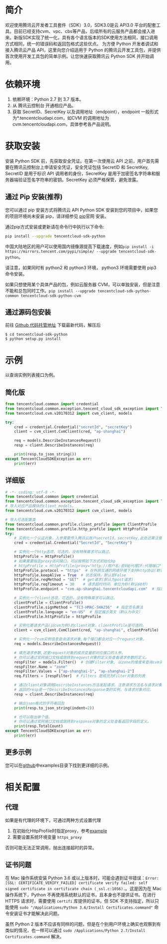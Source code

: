 # 简介
欢迎使用腾讯云开发者工具套件（SDK）3.0，SDK3.0是云 API3.0 平台的配套工具。目前已经支持cvm、vpc、cbs等产品，后续所有的云服务产品都会接入进来。新版SDK实现了统一化，具有各个语言版本的SDK使用方法相同，接口调用方式相同，统一的错误码和返回包格式这些优点。
为方便 Python 开发者调试和接入腾讯云产品 API，这里向您介绍适用于 Python 的腾讯云开发工具包，并提供首次使用开发工具包的简单示例。让您快速获取腾讯云 Python SDK 并开始调用。

# 依赖环境

1. 依赖环境：Python 2.7 到 3.7 版本。
2. 从 腾讯云控制台 开通相应产品。
3. 获取 SecretID、SecretKey 以及调用地址（endpoint），endpoint 一般形式为\*.tencentcloudapi.com，如CVM 的调用地址为 cvm.tencentcloudapi.com，具体参考各产品说明。

# 获取安装

安装 Python SDK 前，先获取安全凭证。在第一次使用云 API 之前，用户首先需要在腾讯云控制台上申请安全凭证，安全凭证包括 SecretID 和 SecretKey, SecretID 是用于标识 API 调用者的身份，SecretKey 是用于加密签名字符串和服务器端验证签名字符串的密钥。SecretKey 必须严格保管，避免泄露。

## 通过 Pip 安装(推荐)

您可以通过 pip 安装方式将腾讯云 API Python SDK 安装到您的项目中，如果您的项目环境尚未安装 pip，请详细参见 [pip](https://pip.pypa.io/en/stable/installing/?spm=a3c0i.o32026zh.a3.6.74134958lLSo6o)官网 安装。

通过pip方式安装或更新请在命令行中执行以下命令:

```bash
pip install --upgrade tencentcloud-sdk-python
```

中国大陆地区的用户可以使用国内镜像源提高下载速度，例如`pip install -i https://mirrors.tencent.com/pypi/simple/ --upgrade tencentcloud-sdk-python`。

请注意，如果同时有 python2 和 python3 环境， python3 环境需要使用 pip3 命令安装。

如果只想使用某个具体产品的包，例如云服务器 CVM，可以单独安装，但是注意不能和总包同时工作。`pip install --upgrade tencentcloud-sdk-python-common tencentcloud-sdk-python-cvm`

## 通过源码包安装

前往 [Github 代码托管地址](https://github.com/tencentcloud/tencentcloud-sdk-python) 下载最新代码，解压后

    $ cd tencentcloud-sdk-python
    $ python setup.py install

# 示例

以查询实例列表接口为例。

## 简化版

```python
from tencentcloud.common import credential
from tencentcloud.common.exception.tencent_cloud_sdk_exception import TencentCloudSDKException
from tencentcloud.cvm.v20170312 import cvm_client, models

try:
    cred = credential.Credential("secretId", "secretKey")
    client = cvm_client.CvmClient(cred, "ap-shanghai")

    req = models.DescribeInstancesRequest()
    resp = client.DescribeInstances(req)

    print(resp.to_json_string())
except TencentCloudSDKException as err:
    print(err)
```

## 详细版

```python
# -*- coding: utf-8 -*-
from tencentcloud.common import credential
from tencentcloud.common.exception.tencent_cloud_sdk_exception import TencentCloudSDKException
# 导入对应产品模块的client models。
from tencentcloud.cvm.v20170312 import cvm_client, models

# 导入可选配置类
from tencentcloud.common.profile.client_profile import ClientProfile
from tencentcloud.common.profile.http_profile import HttpProfile
try:
    # 实例化一个认证对象，入参需要传入腾讯云账户secretId，secretKey,此处还需注意密钥对的保密
    cred = credential.Credential("SecretId", "SecretKey")

    # 实例化一个http选项，可选的，没有特殊需求可以跳过。
    httpProfile = HttpProfile()
    # 如果需要指定proxy访问接口，可以按照如下方式初始化hp
    # httpProfile = HttpProfile(proxy="http://用户名:密码@代理IP:代理端口")
    httpProfile.protocol = "https"  # 在外网互通的网络环境下支持http协议(默认是https协议),建议使用https协议
    httpProfile.keepAlive = True  # 状态保持，默认是False
    httpProfile.reqMethod = "GET"  # get请求(默认为post请求)
    httpProfile.reqTimeout = 30    # 请求超时时间，单位为秒(默认60秒)
    httpProfile.endpoint = "cvm.ap-shanghai.tencentcloudapi.com"  # 指定接入地域域名(默认就近接入)

    # 实例化一个client选项，可选的，没有特殊需求可以跳过。
    clientProfile = ClientProfile()
    clientProfile.signMethod = "TC3-HMAC-SHA256"  # 指定签名算法
    clientProfile.language = "en-US"  # 指定展示英文（默认为中文）
    clientProfile.httpProfile = httpProfile

    # 实例化要请求产品(以cvm为例)的client对象，clientProfile是可选的。
    client = cvm_client.CvmClient(cred, "ap-shanghai", clientProfile)

    # 实例化一个cvm实例信息查询请求对象,每个接口都会对应一个request对象。
    req = models.DescribeInstancesRequest()

    # 填充请求参数,这里request对象的成员变量即对应接口的入参。
    # 你可以通过官网接口文档或跳转到request对象的定义处查看请求参数的定义。
    respFilter = models.Filter()  # 创建Filter对象, 以zone的维度来查询cvm实例。
    respFilter.Name = "zone"
    respFilter.Values = ["ap-shanghai-1", "ap-shanghai-2"]
    req.Filters = [respFilter]  # Filters 是成员为Filter对象的列表

    # 通过client对象调用DescribeInstances方法发起请求。注意请求方法名与请求对象是对应的。
    # 返回的resp是一个DescribeInstancesResponse类的实例，与请求对象对应。
    resp = client.DescribeInstances(req)

    # 输出json格式的字符串回包
    print(resp.to_json_string(indent=2))

    # 也可以取出单个值。
    # 你可以通过官网接口文档或跳转到response对象的定义处查看返回字段的定义。
    print(resp.TotalCount)
except TencentCloudSDKException as err:
    print(err)
```

## 更多示例

您可以在[github](https://github.com/tencentcloud/tencentcloud-sdk-python)中examples目录下找到更详细的示例。

# 相关配置

## 代理

如果是有代理的环境下，可通过两种方式设置代理

1. 在初始化HttpProfile时指定proxy，参考[example](https://github.com/TencentCloud/tencentcloud-sdk-python/blob/master/examples/cvm/v20170312/describe_zones.py)
2. 需要设置系统环境变量 `https_proxy`

否则可能无法正常调用，抛出连接超时的异常。

## 证书问题

在 Mac 操作系统安装 Python 3.6 或以上版本时，可能会遇到证书错误：`Error: [SSL: CERTIFICATE_VERIFY_FAILED] certificate verify failed: self signed certificate in certificate chain (_ssl.c:1056).`。这是因为在 Mac 操作系统下，Python 不再使用系统默认的证书，且本身也不提供证书。在进行 HTTPS 请求时，需要使用 `certifi` 库提供的证书，但 SDK 不支持指定，所以只能使用 `sudo "/Applications/Python 3.6/Install Certificates.command"` 命令安装证书才能解决此问题。

虽然 Python 2 版本不应该有同样的问题，但是在个别用户环境上确实也观察到有类似的情况，也一样可以通过 `sudo /Applications/Python 2.7/Install Certificates.command` 解决。
